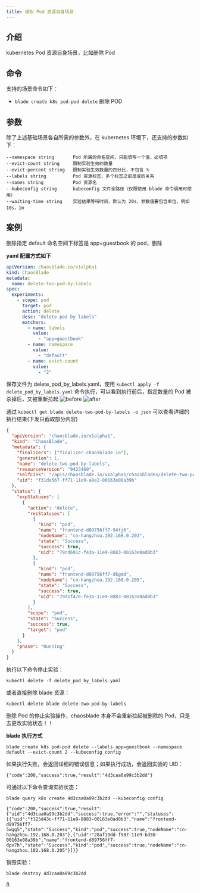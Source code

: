 ```yaml
---
title: 模拟 Pod 资源自身场景
---
```


## 介绍

kubernetes Pod 资源自身场景，比如删除 Pod

## 命令

支持的场景命令如下：

- `blade create k8s pod-pod delete` 删除 POD

## 参数

除了上述基础场景各自所需的参数外，在 kubernetes 环境下，还支持的参数如下：

```
--namespace string       Pod 所属的命名空间，只能填写一个值，必填项
--evict-count string     限制实验生效的数量
--evict-percent string   限制实验生效数量的百分比，不包含 %
--labels string          Pod 资源标签，多个标签之前是或的关系
--names string           Pod 资源名
--kubeconfig string      kubeconfig 文件全路径（仅限使用 blade 命令调用时使用）
--waiting-time string    实验结果等待时间，默认为 20s，参数值要包含单位，例如 10s，1m
```

## 案例

删除指定 default 命名空间下标签是 app=guestbook 的 pod，删除

**yaml 配置方式如下**

```yaml
apiVersion: chaosblade.io/v1alpha1
kind: ChaosBlade
metadata:
  name: delete-two-pod-by-labels
spec:
  experiments:
    - scope: pod
      target: pod
      action: delete
      desc: "delete pod by labels"
      matchers:
        - name: labels
          value:
            - "app=guestbook"
        - name: namespace
          value:
            - "default"
        - name: evict-count
          value:
            - "2"
```

保存文件为 delete_pod_by_labels.yaml，使用 `kubectl apply -f delete_pod_by_labels.yaml` 命令执行，可以看到执行前后，指定数量的 Pod 被杀掉后，又被重新拉起
![before](https://user-images.githubusercontent.com/3992234/68177298-d68fd700-ffc2-11e9-9318-f3769829fac2.png)
![after](https://user-images.githubusercontent.com/3992234/68177283-caa41500-ffc2-11e9-80d7-a82f0f04f118.png)

通过 `kubectl get blade delete-two-pod-by-labels -o json` 可以查看详细的执行结果(下发只截取部分内容)

```json
{
  "apiVersion": "chaosblade.io/v1alpha1",
  "kind": "ChaosBlade",
  "metadata": {
    "finalizers": ["finalizer.chaosblade.io"],
    "generation": 1,
    "name": "delete-two-pod-by-labels",
    "resourceVersion": "9423460",
    "selfLink": "/apis/chaosblade.io/v1alpha1/chaosblades/delete-two-pod-by-labels",
    "uid": "f31da567-ff71-11e9-a8e2-00163e08a39b"
  },
  "status": {
    "expStatuses": [
      {
        "action": "delete",
        "resStatuses": [
          {
            "kind": "pod",
            "name": "frontend-d89756ff7-94fj6",
            "nodeName": "cn-hangzhou.192.168.0.203",
            "state": "Success",
            "success": true,
            "uid": "79cd691c-fe3a-11e9-8883-00163e0ad0b3"
          },
          {
            "kind": "pod",
            "name": "frontend-d89756ff7-dkgmd",
            "nodeName": "cn-hangzhou.192.168.0.205",
            "state": "Success",
            "success": true,
            "uid": "79d1f47e-fe3a-11e9-8883-00163e0ad0b3"
          }
        ],
        "scope": "pod",
        "state": "Success",
        "success": true,
        "target": "pod"
      }
    ],
    "phase": "Running"
  }
}
```

执行以下命令停止实验：

```
kubectl delete -f delete_pod_by_labels.yaml
```

或者直接删除 blade 资源：

```
kubectl delete blade delete-two-pod-by-labels
```

删除 Pod 的停止实验操作，chaosblade 本身不会重新拉起被删除的 Pod，只是去更改实验状态！！

**blade 执行方式**

```
blade create k8s pod-pod delete --labels app=guestbook --namespace default --evict-count 2 --kubeconfig config
```

如果执行失败，会返回详细的错误信息；如果执行成功，会返回实验的 UID：

```
{"code":200,"success":true,"result":"4d3caa0a99c3b2dd"}
```

可通过以下命令查询实验状态：

```
blade query k8s create 4d3caa0a99c3b2dd --kubeconfig config

{"code":200,"success":true,"result":{"uid":"4d3caa0a99c3b2dd","success":true,"error":"","statuses":[{"uid":"f325d43c-ff71-11e9-8883-00163e0ad0b3","name":"frontend-d89756ff7-5wgg5","state":"Success","kind":"pod","success":true,"nodeName":"cn-hangzhou.192.168.0.203"},{"uid":"28af19dd-f987-11e9-bd30-00163e08a39b","name":"frontend-d89756ff7-dpv7h","state":"Success","kind":"pod","success":true,"nodeName":"cn-hangzhou.192.168.0.205"}]}}
```

销毁实验：

```
blade destroy 4d3caa0a99c3b2dd
```
ß